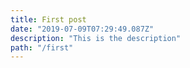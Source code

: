 ```yaml
---
title: First post
date: "2019-07-09T07:29:49.087Z"
description: "This is the description"
path: "/first"
---
```

